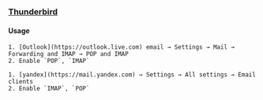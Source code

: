 ### [Thunderbird](https://www.thunderbird.net/)

#### Usage

````{tab} Outlook email
1. [Outlook](https://outlook.live.com) email → Settings → Mail → Forwarding and IMAP → POP and IMAP
2. Enable `POP`, `IMAP`
````

````{tab} Yandex email
1. [yandex](https://mail.yandex.com) → Settings → All settings → Email clients
2. Enable `IMAP`, `POP`
````